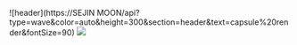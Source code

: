 <!--
**moonsejin315/moonsejin315** is a ✨ _special_ ✨ repository because its `README.md` (this file) appears on your GitHub profile.

Here are some ideas to get you started:

- 🔭 I’m currently working on ...
- 🌱 I’m currently learning ...
- 👯 I’m looking to collaborate on ...
- 🤔 I’m looking for help with ...
- 💬 Ask me about ...
- 📫 How to reach me: ...
- 😄 Pronouns: ...
- ⚡ Fun fact: ...
-->
![header](https://SEJIN MOON/api?type=wave&color=auto&height=300&section=header&text=capsule%20render&fontSize=90)
<img src="https://SEJIN MOON/api?type=wave&color=auto&height=300&section=header&text=capsule%20render&fontSize=90" />
